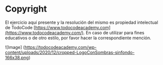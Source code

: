 # Copyright 

El ejercicio aquí presente y la resolución del mismo es propiedad intelectual de TodoCode [https://www.todocodeacademy.com](https://www.todocodeacademy.com/). En caso de utilizar para fines educativos o de otro estilo, por favor hacer la correspondiente mención.

![Image] (https://todocodeacademy.com/wp-content/uploads/2020/12/cropped-LogoConSombras-sinfondo-166x38.png)
